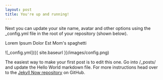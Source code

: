 ```yaml
---
layout: post
title: You're up and running!
---
```


Next you can update your site name, avatar and other options using the _config.yml file in the root of your repository (shown below).
 
Lorem Ipsum Dolor Est Mom's spaghetti
 
![_config.yml]({{ site.baseurl }}/images/config.png)

The easiest way to make your first post is to edit this one. Go into /_posts/ and update the Hello World markdown file. For more instructions head over to the [Jekyll Now repository](https://github.com/barryclark/jekyll-now) on GitHub.